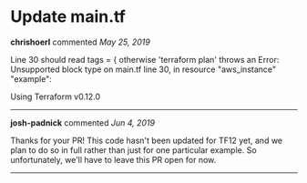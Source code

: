 # Update main.tf

**chrishoerl** commented *May 25, 2019*

Line 30 should read tags = {
otherwise 'terraform plan' throws an
Error: Unsupported block type
  on main.tf line 30, in resource "aws_instance" "example":

Using Terraform v0.12.0
<br />
***


**josh-padnick** commented *Jun 4, 2019*

Thanks for your PR! This code hasn't been updated for TF12 yet, and we plan to do so in full rather than just for one particular example. So unfortunately, we'll have to leave this PR open for now.
***

